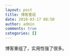 ```yaml
---
layout: post
title: 博客重组
date: 2010-03-17 08:50
author: admin
comments: true
categories: []
---
```

博客重组了，实用性强了很多。
